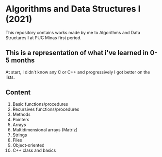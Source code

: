 # Algorithms and Data Structures I (2021)
This repository contains works made by me to Algorithms and Data Structures I at PUC Minas first period.

## This is a representation of what i've learned in 0-5 months
At start, I didn't know any C or C++ and progressively I got better on the lists.

## Content
1. Basic functions/procedures
2. Recursives functions/procedures
3. Methods
4. Pointers
5. Arrays
6. Multidimensional arrays (Matriz)
7. Strings
8. Files
9. Object-oriented
10. C++ class and basics
